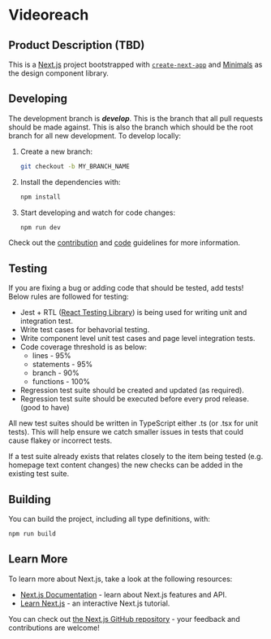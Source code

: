 # Videoreach

## Product Description (TBD)

This is a [Next.js](https://nextjs.org/) project bootstrapped with [`create-next-app`](https://github.com/vercel/next.js/tree/canary/packages/create-next-app) and [Minimals](https://minimals.css) as the design component library.

## Developing

The development branch is **_develop_**. This is the branch that all pull requests should be made against. This is also the branch which should be the root branch for all new development.
To develop locally:

1. Create a new branch:

   ```bash
   git checkout -b MY_BRANCH_NAME
   ```

2. Install the dependencies with:

   ```bash
   npm install
   ```

3. Start developing and watch for code changes:

   ```bash
   npm run dev
   ```

Check out the [contribution](CONTRIBUTING.md) and [code](CODE_GUIDELINES.md) guidelines for more information.

## Testing

If you are fixing a bug or adding code that should be tested, add tests! Below rules are followed for testing:

- Jest + RTL ([React Testing Library](https://testing-library.com/docs/react-testing-library/intro/)) is being used for writing unit and integration test.
- Write test cases for behavorial testing.
- Write component level unit test cases and page level integration tests.
- Code coverage threshold is as below:
  - lines - 95%
  - statements - 95%
  - branch - 90%
  - functions - 100%
- Regression test suite should be created and updated (as required).
- Regression test suite should be executed before every prod release. (good to have)

All new test suites should be written in TypeScript either .ts (or .tsx for unit tests). This will help ensure we catch smaller issues in tests that could cause flakey or incorrect tests.

If a test suite already exists that relates closely to the item being tested (e.g. homepage text content changes) the new checks can be added in the existing test suite.

## Building

You can build the project, including all type definitions, with:

```bash
npm run build
```

## Learn More

To learn more about Next.js, take a look at the following resources:

- [Next.js Documentation](https://nextjs.org/docs) - learn about Next.js features and API.
- [Learn Next.js](https://nextjs.org/learn) - an interactive Next.js tutorial.

You can check out [the Next.js GitHub repository](https://github.com/vercel/next.js/) - your feedback and contributions are welcome!
